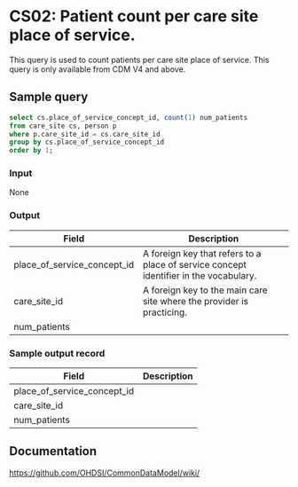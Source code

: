 # CS02: Patient count per care site place of service.

This query is used to count patients per care site place of service. This query is only available from CDM V4 and above.

## Sample query
```sql
select cs.place_of_service_concept_id, count(1) num_patients
from care_site cs, person p
where p.care_site_id = cs.care_site_id
group by cs.place_of_service_concept_id
order by 1;
```

### Input

None

### Output

|  Field |  Description |
| --- | --- |
| place_of_service_concept_id | A foreign key that refers to a place of service concept identifier in the vocabulary. |
| care_site_id | A foreign key to the main care site where the provider is practicing. |
| num_patients |   |

### Sample output record

|  Field |  Description |
| --- | --- |
| place_of_service_concept_id |   |
| care_site_id |   |
| num_patients |   |



## Documentation
https://github.com/OHDSI/CommonDataModel/wiki/
